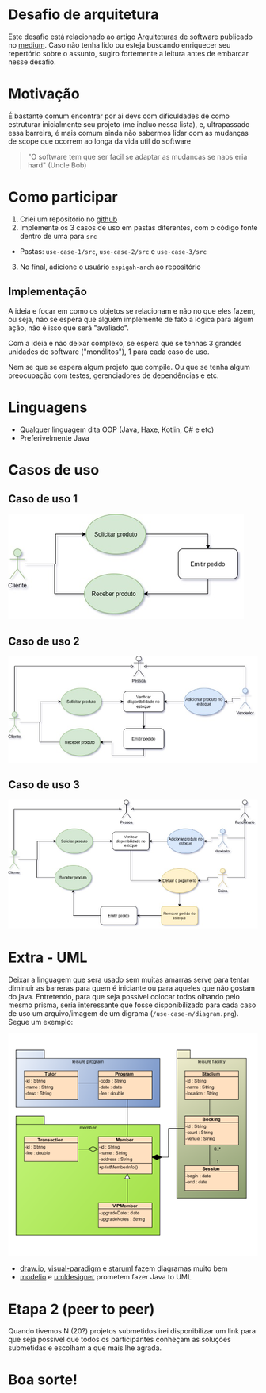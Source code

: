 # Desafio de arquitetura

Este desafio está relacionado ao artigo [Arquiteturas de software](https://medium.com/p/a4c55749a7eb/edit) publicado no [medium](https://medium.com/). Caso não tenha lido ou esteja buscando enriquecer seu repertório sobre o assunto, sugiro fortemente a leitura antes de embarcar nesse desafio.


# Motivação

É bastante comum encontrar por ai devs com dificuldades de como estruturar inicialmente seu projeto (me incluo nessa lista), e, ultrapassado essa barreira, é mais comum ainda não sabermos lidar com as mudanças de scope que ocorrem ao longa da vida util do software

> "O software tem que ser facil se adaptar as mudancas se naos eria hard" (Uncle Bob)


# Como participar

1. Criei um repositório no [github](https://github.com/)
2. Implemente os 3 casos de uso em pastas diferentes, com o código fonte dentro de uma para `src`
*  Pastas: `use-case-1/src`, `use-case-2/src` e `use-case-3/src`  
3. No final, adicione o usuário `espigah-arch` ao repositório

## Implementação

A ideia e focar em como os objetos se relacionam e não no que eles fazem, ou seja, não se espera que alguém implemente de fato a logica para algum ação, não é isso que será "avaliado".

Com a ideia e não deixar complexo, se espera que se tenhas 3 grandes unidades de software ("monólitos"), 1 para cada caso de uso.

Nem se que se espera algum projeto que compile. Ou que se tenha algum preocupação com testes, gerenciadores de dependências e etc.

# Linguagens 

* Qualquer linguagem dita OOP (Java, Haxe, Kotlin, C# e etc)
* Preferivelmente Java

# Casos de uso

## Caso de uso 1

![Caso de uso 1](docs/use_case_1.jpg)

## Caso de uso 2

![Caso de uso 2](docs/use_case_2.jpg)

## Caso de uso 3

![Caso de uso 3](docs/use_case_3.jpg)


# Extra - UML

Deixar a linguagem que sera usado sem muitas amarras serve para tentar diminuir as barreras para quem é iniciante ou para aqueles que não gostam do java.
Entretendo, para que seja possível colocar todos olhando pelo mesmo prisma, seria interessante que fosse disponibilizado para cada caso de uso um arquivo/imagem de um digrama (`/use-case-n/diagram.png`). Segue um exemplo: 

![Class Diagram Sample](docs/Class-Diagram-Sample.png)


* [draw.io](https://app.diagrams.net/), [visual-paradigm](https://www.visual-paradigm.com/) e [staruml](https://staruml.io/) fazem diagramas muito bem
* [modelio](https://www.modelio.org/) e [umldesigner](http://www.umldesigner.org/ref-doc/umlgen.html#:~:text=for%20your%20code.-,Java%20to%20UML,to%20generate%20the%20UML%20model.&text=Activity%20Generation%20%3A,tool%20generates%20no%20activity%20diagrams) prometem fazer Java to UML
# Etapa 2 (peer to peer)

Quando tivemos N (20?) projetos submetidos irei disponibilizar um link para que seja possível que todos os participantes conheçam as soluções submetidas e escolham a que mais lhe agrada.



# Boa sorte!